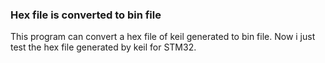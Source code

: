### Hex file is converted to bin file
This program can convert a hex file of keil generated  to bin file.
Now i just test  the hex file generated by keil for STM32. 

